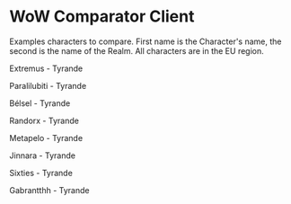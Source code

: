 # WoW Comparator Client

Examples characters to compare. First name is the Character's name, the second is the name of the Realm. 
All characters are in the EU region.


Extremus - Tyrande

Paralilubiti - Tyrande

Bélsel - Tyrande

Randorx - Tyrande

Metapelo - Tyrande

Jinnara - Tyrande

Sixties - Tyrande

Gabrantthh - Tyrande

